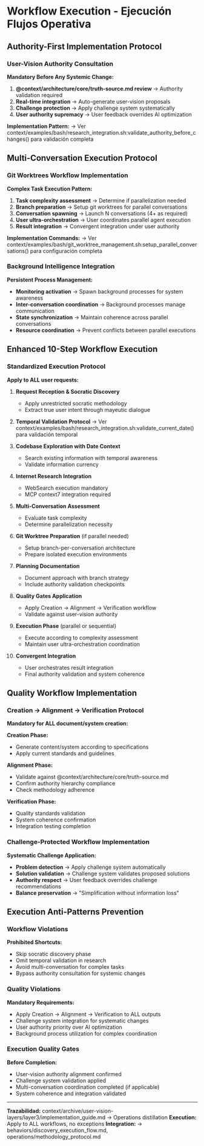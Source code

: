 # Workflow Execution - Ejecución Flujos Operativa

## Authority-First Implementation Protocol

### User-Vision Authority Consultation
**Mandatory Before Any Systemic Change:**
1. **@context/architecture/core/truth-source.md review** → Authority validation required
2. **Real-time integration** → Auto-generate user-vision proposals
3. **Challenge protection** → Apply challenge system systematically
4. **User authority supremacy** → User feedback overrides AI optimization

**Implementation Pattern:**
→ Ver context/examples/bash/research_integration.sh:validate_authority_before_changes() para validación completa

## Multi-Conversation Execution Protocol

### Git Worktrees Workflow Implementation  
**Complex Task Execution Pattern:**
1. **Task complexity assessment** → Determine if parallelization needed
2. **Branch preparation** → Setup git worktrees for parallel conversations
3. **Conversation spawning** → Launch N conversations (4+ as required)
4. **User ultra-orchestration** → User coordinates parallel agent execution
5. **Result integration** → Convergent integration under user authority

**Implementation Commands:**
→ Ver context/examples/bash/git_worktree_management.sh:setup_parallel_conversations() para configuración completa

### Background Intelligence Integration
**Persistent Process Management:**
- **Monitoring activation** → Spawn background processes for system awareness
- **Inter-conversation coordination** → Background processes manage communication
- **State synchronization** → Maintain coherence across parallel conversations
- **Resource coordination** → Prevent conflicts between parallel executions

## Enhanced 10-Step Workflow Execution

### Standardized Execution Protocol
**Apply to ALL user requests:**

1. **Request Reception & Socratic Discovery**
   - Apply unrestricted socratic methodology
   - Extract true user intent through mayeutic dialogue

2. **Temporal Validation Protocol**
   → Ver context/examples/bash/research_integration.sh:validate_current_date() para validación temporal

3. **Codebase Exploration with Date Context**
   - Search existing information with temporal awareness
   - Validate information currency

4. **Internet Research Integration**
   - WebSearch execution mandatory
   - MCP context7 integration required

5. **Multi-Conversation Assessment**
   - Evaluate task complexity
   - Determine parallelization necessity

6. **Git Worktree Preparation** (if parallel needed)
   - Setup branch-per-conversation architecture
   - Prepare isolated execution environments

7. **Planning Documentation**
   - Document approach with branch strategy
   - Include authority validation checkpoints

8. **Quality Gates Application** 
   - Apply Creation → Alignment → Verification workflow
   - Validate against user-vision authority

9. **Execution Phase** (parallel or sequential)
   - Execute according to complexity assessment
   - Maintain user ultra-orchestration coordination

10. **Convergent Integration**
    - User orchestrates result integration
    - Final authority validation and system coherence

## Quality Workflow Implementation

### Creation → Alignment → Verification Protocol
**Mandatory for ALL document/system creation:**

**Creation Phase:**
- Generate content/system according to specifications
- Apply current standards and guidelines

**Alignment Phase:**
- Validate against @context/architecture/core/truth-source.md
- Confirm authority hierarchy compliance
- Check methodology adherence

**Verification Phase:**
- Quality standards validation
- System coherence confirmation
- Integration testing completion

### Challenge-Protected Workflow Implementation
**Systematic Challenge Application:**
- **Problem detection** → Apply challenge system automatically
- **Solution validation** → Challenge system validates proposed solutions
- **Authority respect** → User feedback overrides challenge recommendations
- **Balance preservation** → "Simplification without information loss"

## Execution Anti-Patterns Prevention

### Workflow Violations
**Prohibited Shortcuts:**
- Skip socratic discovery phase
- Omit temporal validation in research
- Avoid multi-conversation for complex tasks
- Bypass authority consultation for systemic changes

### Quality Violations  
**Mandatory Requirements:**
- Apply Creation → Alignment → Verification to ALL outputs
- Challenge system integration for systematic changes
- User authority priority over AI optimization
- Background process utilization for complex coordination

### Execution Quality Gates
**Before Completion:**
- User-vision authority alignment confirmed
- Challenge system validation applied
- Multi-conversation coordination completed (if applicable)
- System coherence and integration validated

---
**Trazabilidad:** context/archive/user-vision-layers/layer3/implementation_guide.md → Operations distillation
**Execution:** Apply to ALL workflows, no exceptions
**Integration:** → behaviors/discovery_execution_flow.md, operations/methodology_protocol.md